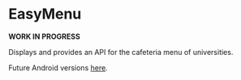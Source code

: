 # EasyMenu

**WORK IN PROGRESS**

Displays and provides an API for the cafeteria menu of universities.

Future Android versions [here](https://github.com/pedro-stanaka/cardapio-ru-uel).
